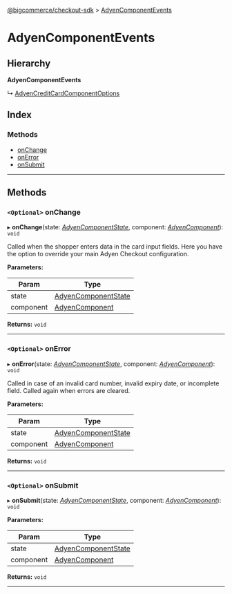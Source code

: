 [@bigcommerce/checkout-sdk](../README.md) > [AdyenComponentEvents](../interfaces/adyencomponentevents.md)

# AdyenComponentEvents

## Hierarchy

**AdyenComponentEvents**

↳  [AdyenCreditCardComponentOptions](adyencreditcardcomponentoptions.md)

## Index

### Methods

* [onChange](adyencomponentevents.md#onchange)
* [onError](adyencomponentevents.md#onerror)
* [onSubmit](adyencomponentevents.md#onsubmit)

---

## Methods

<a id="onchange"></a>

### `<Optional>` onChange

▸ **onChange**(state: *[AdyenComponentState](../#adyencomponentstate)*, component: *[AdyenComponent](adyencomponent.md)*): `void`

Called when the shopper enters data in the card input fields. Here you have the option to override your main Adyen Checkout configuration.

**Parameters:**

| Param | Type |
| ------ | ------ |
| state | [AdyenComponentState](../#adyencomponentstate) |
| component | [AdyenComponent](adyencomponent.md) |

**Returns:** `void`

___
<a id="onerror"></a>

### `<Optional>` onError

▸ **onError**(state: *[AdyenComponentState](../#adyencomponentstate)*, component: *[AdyenComponent](adyencomponent.md)*): `void`

Called in case of an invalid card number, invalid expiry date, or incomplete field. Called again when errors are cleared.

**Parameters:**

| Param | Type |
| ------ | ------ |
| state | [AdyenComponentState](../#adyencomponentstate) |
| component | [AdyenComponent](adyencomponent.md) |

**Returns:** `void`

___
<a id="onsubmit"></a>

### `<Optional>` onSubmit

▸ **onSubmit**(state: *[AdyenComponentState](../#adyencomponentstate)*, component: *[AdyenComponent](adyencomponent.md)*): `void`

**Parameters:**

| Param | Type |
| ------ | ------ |
| state | [AdyenComponentState](../#adyencomponentstate) |
| component | [AdyenComponent](adyencomponent.md) |

**Returns:** `void`

___

